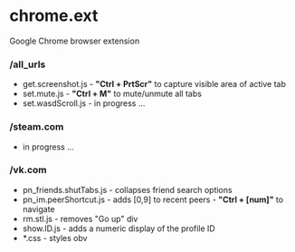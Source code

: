 # chrome.ext
Google Chrome browser extension

### /all_urls
- get.screenshot.js - **"Ctrl + PrtScr"** to capture visible area of active tab
- set.mute.js - **"Ctrl + M"** to mute/unmute all tabs
- set.wasdScroll.js - in progress ...

### /steam.com
- in progress ...

### /vk.com
- pn_friends.shutTabs.js - collapses friend search options
- pn_im.peerShortcut.js - adds [0,9] to recent peers - **"Ctrl + [num]"** to navigate
- rm.stl.js - removes "Go up" div
- show.ID.js - adds a numeric display of the profile ID
- *.css - styles obv